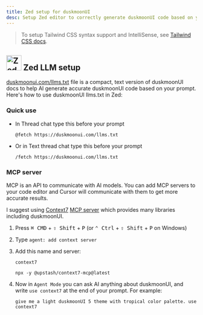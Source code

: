 ```yaml
---
title: Zed setup for duskmoonUI
desc: Setup Zed editor to correctly generate duskmoonUI code based on your prompt.
---
```


<script>
  import Translate from "$components/Translate.svelte"
</script>

> To setup Tailwind CSS syntax support and IntelliSense, see [Tailwind CSS docs](https://tailwindcss.com/docs/editor-setup).

## <img src="https://img.daisyui.com/images/logos/zed.webp" alt="Zed" width="40" height="40" class="inline-block me-2 -mt-1 not-prose"> Zed LLM setup

[duskmoonui.com/llms.txt](https://duskmoonui.com/llms.txt) file is a compact, text version of duskmoonUI docs to help AI generate accurate duskmoonUI code based on your prompt.
Here's how to use duskmoonUI llms.txt in Zed:

### Quick use

- In Thread chat type this before your prompt
  ```md:prompt
  @fetch https://duskmoonui.com/llms.txt
  ```
- Or in Text thread chat type this before your prompt
  ```md:prompt
  /fetch https://duskmoonui.com/llms.txt
  ```

### MCP server

MCP is an API to communicate with AI models. You can add MCP servers to your code editor and Cursor will communicate with them to get more accurate results.

I suggest using [Context7](https://context7.com/) [MCP server](https://github.com/upstash/context7-mcp) which provides many libraries including duskmoonUI.

1. Press <kbd class="kbd">⌘ CMD</kbd> + <kbd class="kbd">⇧ Shift</kbd> + <kbd class="kbd">P</kbd> (or <kbd class="kbd">⌃ Ctrl</kbd> + <kbd class="kbd">⇧ Shift</kbd> + <kbd class="kbd">P</kbd> on Windows)
2. Type `agent: add context server`
3. Add this name and server:

   ```sh:name
   context7
   ```

   ```sh:server
   npx -y @upstash/context7-mcp@latest
   ```

4. Now in `Agent Mode` you can ask AI anything about duskmoonUI, and write `use context7` at the end of your prompt.
    For example:
   ```md:prompt
   give me a light duskmoonUI 5 theme with tropical color palette. use context7
   ```
